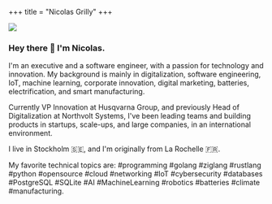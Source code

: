 +++
title = "Nicolas Grilly"
+++

<div class="text-center my-8"> 
    <img class="photo rounded-full" src="/photo.jpg">
</div>

### Hey there 👋 I'm Nicolas.

I'm an executive and a software engineer, with a passion for technology and innovation. My background is mainly in digitalization, software engineering, IoT, machine learning, corporate innovation, digital marketing, batteries, electrification, and smart manufacturing. 

Currently VP Innovation at Husqvarna Group, and previously Head of Digitalization at Northvolt Systems, I've been leading teams and building products in startups, scale-ups, and large companies, in an international environment.

I live in Stockholm 🇸🇪, and I'm originally from La Rochelle 🇫🇷.

My favorite technical topics are: #programming #golang #ziglang #rustlang #python #opensource #cloud #networking #IoT #cybersecurity #databases #PostgreSQL #SQLite #AI #MachineLearning #robotics #batteries #climate #manufacturing.